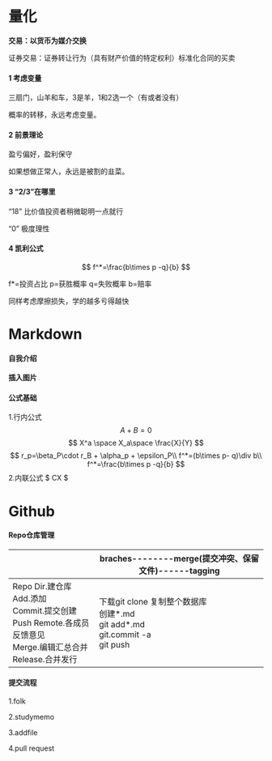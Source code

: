 # 量化

**交易：以货币为媒介交换**

证券交易：证券转让行为（具有财产价值的特定权利）标准化合同的买卖

#### 1 考虑变量

三扇门，山羊和车，3是羊，1和2选一个（有或者没有）

概率的转移，永远考虑变量。

#### 2 前景理论 

盈亏偏好，盈利保守

如果想做正常人，永远是被割的韭菜。

#### 3 “2/3”在哪里

“18” 比价值投资者稍微聪明一点就行

 “0” 极度理性

#### 4 凯利公式

$$
f^*=\frac{b\times p -q}{b}
$$

f*=投资占比 
p=获胜概率
q=失败概率
b=赔率

同样考虑摩擦损失，学的越多亏得越快



# Markdown

#### 自我介绍

**插入图片**
<img src="C:\Users\Surface\Pictures\20191205-WYT-4.jpg" style="zoom:15%;" />

#### 公式基础

1.行内公式
$$
A+B=0
$$
$$
X^a
\space
X_a\space
\frac{X}{Y}
$$
$$
r_p=\beta_P\cdot r_B + \alpha_p + \epsilon_P\\
f^*=(b\times p- q)\div b\\
f^*=\frac{b\times p -q}{b}
$$
2.内联公式    $ CX $



# Github

#### Repo仓库管理

|                                                              | braches--------merge(提交冲突、保留文件)------tagging        |
| ------------------------------------------------------------ | ------------------------------------------------------------ |
| Repo Dir.建仓库 <br/>Add.添加 <br/>Commit.提交创建<br/>Push Remote.各成员反馈意见<br/>Merge.编辑汇总合并<br/>Release.合并发行 | 下载git clone 复制整个数据库<br/>创建*.md<br/>git add*.md<br/>git.commit -a<br/>git push |



#### 提交流程

1.folk

2.studymemo

3.addfile

4.pull request